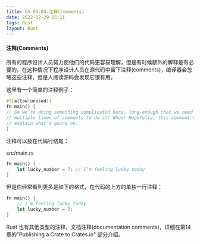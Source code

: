 ```yaml
---
title: Ch 03.04:注释(Comments)
date: 2022-12-29 15:11
tags: Rust
layout: Rust
---
```

#### 注释(Comments)

所有的程序设计人员努力使他们的代码更容易理解，但是有时候额外的解释是有必要的。在这种情况下程序设计人员在源代码中留下注释(comments)，编译器会忽略这些注释，但是人阅读源码会发现它很有用。

这里有一个简单的注释例子：

```rust
#![allow(unused)]
fn main() {
// So we’re doing something complicated here, long enough that we need
// multiple lines of comments to do it! Whew! Hopefully, this comment will
// explain what’s going on.
}
```

注释可以放在代码行结尾：

src/main.rs

```rust
fn main() {
    let lucky_number = 7; // I’m feeling lucky today
}
```

但是你经常看到更多是如下的格式，在代码的上方的单独一行注释：

```rust
fn main() {
    // I’m feeling lucky today
    let lucky_number = 7;
}
```

Rust 也有其他类型的注释，文档注释(documentation comments)，详细在第14章的"Publishing a Crate to Crates.io" 部分介绍。